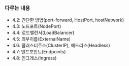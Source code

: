 ### 다루는 내용 
- 4.2: 간단한 방법(port-forward, HostPort, hostNetwork)
- 4.3: 노드포트(NodePort)
- 4.4: 로드밸런서(LoadBalancer)
- 4.5: 외부이름(ExternalName)
- 4.6: 클러스터주소(ClusterIP), 헤드리스(Headless)
- 4.7: 엔드포인트(Endpoints)
- 4.8: 인그레스(Ingress)
